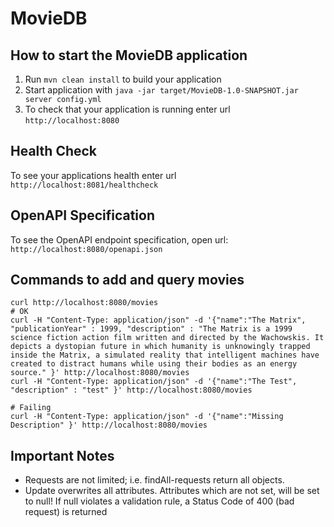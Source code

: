 # MovieDB

How to start the MovieDB application
---

1. Run `mvn clean install` to build your application
1. Start application with `java -jar target/MovieDB-1.0-SNAPSHOT.jar server config.yml`
1. To check that your application is running enter url `http://localhost:8080`

Health Check
---

To see your applications health enter url `http://localhost:8081/healthcheck`


OpenAPI Specification
---
To see the OpenAPI endpoint specification, open url: `http://localhost:8080/openapi.json`

Commands to add and query movies
---
```
curl http://localhost:8080/movies
# OK
curl -H "Content-Type: application/json" -d '{"name":"The Matrix", "publicationYear" : 1999, "description" : "The Matrix is a 1999 science fiction action film written and directed by the Wachowskis. It depicts a dystopian future in which humanity is unknowingly trapped inside the Matrix, a simulated reality that intelligent machines have created to distract humans while using their bodies as an energy source." }' http://localhost:8080/movies
curl -H "Content-Type: application/json" -d '{"name":"The Test", "description" : "test" }' http://localhost:8080/movies

# Failing
curl -H "Content-Type: application/json" -d '{"name":"Missing Description" }' http://localhost:8080/movies

```


Important Notes
---
- Requests are not limited; i.e. findAll-requests return all objects.
- Update overwrites all attributes. Attributes which are not set, will be set to null!
  If null violates a validation rule, a Status Code of 400 (bad request) is returned